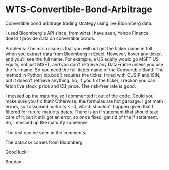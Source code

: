 # WTS-Convertible-Bond-Arbitrage
Convertible bond arbitrage trading strategy using live Bloomberg data.

I used Bloomberg's API since, from what I have seen, Yahoo Finance doesn't provide data on convertible bonds.

Problems:
The main issue is that you will not get the ticker name in full when you extract data from Bloomberg in Excel. However, hover any ticker, and you'll see the full name. For example, a US equity would go MSFT US Equity, not just MSFT, and you don't retrieve any DataFrame unless you use the full name. So you need the full ticker name of the Convertible Bond. The method in Python blp.bdp() requires the ticker. I tried with CUSIP and ISIN, but it doesn't retrieve anything. So, if you fix the ticker, I reckon you can fetch live stock_price and CB_price. The risk-free rate is good.

I messed up the maturity, so I commented it out of the code. Could you make sure you fix that? Otherwise, the formulas are hot garbage. I got math errors, so I assumed maturity <=0, which shouldn't happen given that I filtered for future maturity dates. There is an if statement that should take care of it, but it still got an error, so once fixed, get rid of the if statement. So, I messed up the maturity somehow.

The rest can be seen in the comments.

The data.csv comes from Bloomberg.

Good luck!

Bogdan
